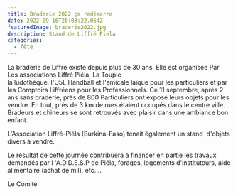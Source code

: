```yaml
---
title: Braderie 2022 ça redémarre
date: 2022-09-16T20:03:22.064Z
featuredImage: braderie2022.jpg
description: Stand de Liffré Piela
categories:
  - fête
---
```

La braderie de Liffré existe depuis plus de 30 ans. Elle est organisée Par Les associations Liffré Piéla, La Toupie\
la ludothèque, l'U5L Handball et l'amicale laïque pour les particuliers et par les Comptoirs Liffréens pour les Professionnels.  Ce 11 septembre, après 2 ans sans braderie, près de 800 Particuliers ont exposé leurs objets pour les vendre. En tout, près de 3 km de rues étaient occupés dans le centre ville. Bradeurs et chineurs se sont retrouvés avec plaisir dans une ambiance bon enfant.

L'Association Liffré-Piéla (Burkina-Faso) tenait également un stand  d'objets divers à vendre.

Le résultat de cette journée contribuera à financer en partie les travaux demandés par l 'A.D.D.E.S.P de Piéla, forages, logements d'instituteurs, aide alimentaire (achat de mil), etc....

Le Comité
